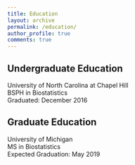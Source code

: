 ```yaml
---
title: Education
layout: archive
permalink: /education/
author_profile: true
comments: true
---
```

## Undergraduate Education
University of North Carolina at Chapel Hill           
BSPH in Biostatistics           
Graduated: December 2016

## Graduate Education
University of Michigan              
MS in Biostatistics             
Expected Graduation: May 2019
